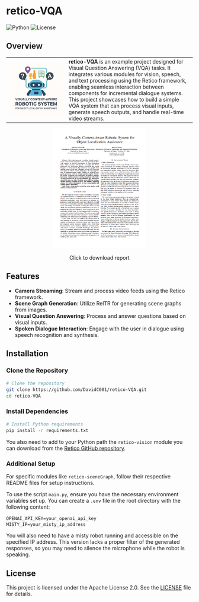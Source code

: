 
# retico-VQA
![Python](https://img.shields.io/badge/Python-3.10-blue)
![License](https://img.shields.io/badge/License-Apache%202.0-blue)

## Overview

<table>
  <tr>
    <td>
      <img src="resources/icon.png" alt="retico-VQA logo"/>
    </td>
    <td>
    <strong>retico-VQA</strong> is an example project designed for Visual Question Answering (VQA) tasks.
    It integrates various modules for vision, speech, and text processing using the Retico framework, enabling seamless interaction between components for incremental dialogue systems. <br>This project showcases how to build a simple VQA system that can process visual inputs, generate speech outputs, and handle real-time video streams.
    </td>
  </tr>
</table>


<p align="center">
<a href="https://github.com/DavidC001/retico-VQA/blob/main/resources/EvoMusic_report.pdf"><img src="resources/report.png" width="250"/></a>
</p>
<p align="center">
Click to download report
</p>

## Features

- **Camera Streaming**: Stream and process video feeds using the Retico framework.
- **Scene Graph Generation**: Utilize RelTR for generating scene graphs from images.
- **Visual Question Answering**: Process and answer questions based on visual inputs.
- **Spoken Dialogue Interaction**: Engage with the user in dialogue using speech recognition and synthesis.

## Installation

### Clone the Repository

```bash
# Clone the repository
git clone https://github.com/DavidC001/retico-VQA.git
cd retico-VQA
```

### Install Dependencies

```bash
# Install Python requirements
pip install -r requirements.txt
```

You also need to add to your Python path the `retico-vision` module you can download from the [Retico GitHub repository](https://github.com/retico-team/retico-vision).

### Additional Setup

For specific modules like `retico-sceneGraph`, follow their respective README files for setup instructions.

To use the script `main.py`, ensure you have the necessary environment variables set up. You can create a `.env` file in the root directory with the following content:
```
OPENAI_API_KEY=your_openai_api_key
MISTY_IP=your_misty_ip_address
```
You will also need to have a misty robot running and accessible on the specified IP address. This version lacks a proper filter of the generated responses, so you may need to silence the microphone while the robot is speaking.

## License
This project is licensed under the Apache License 2.0. See the [LICENSE](LICENSE) file for details.
